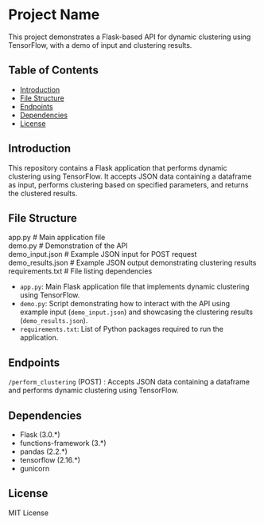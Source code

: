 # Project Name

This project demonstrates a Flask-based API for dynamic clustering using TensorFlow, with a demo of input and clustering results.

## Table of Contents

- [Introduction](#introduction)
- [File Structure](#file-structure)
- [Endpoints](#endpoints)
- [Dependencies](#dependencies)
- [License](#license)

## Introduction

This repository contains a Flask application that performs dynamic clustering using TensorFlow. It accepts JSON data containing a dataframe as input, performs clustering based on specified parameters, and returns the clustered results.

## File Structure

app.py # Main application file <br>
demo.py # Demonstration of the API <br>
demo_input.json # Example JSON input for POST request <br>
demo_results.json # Example JSON output demonstrating clustering results <br>
requirements.txt # File listing dependencies <br>

- `app.py`: Main Flask application file that implements dynamic clustering using TensorFlow.
- `demo.py`: Script demonstrating how to interact with the API using example input (`demo_input.json`) and showcasing the clustering results (`demo_results.json`).
- `requirements.txt`: List of Python packages required to run the application.

## Endpoints

`/perform_clustering` (POST) : Accepts JSON data containing a dataframe and performs dynamic clustering using TensorFlow.

## Dependencies

- Flask (3.0.\*)
- functions-framework (3.\*)
- pandas (2.2.\*)
- tensorflow (2.16.\*)
- gunicorn

## License

MIT License
